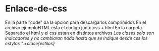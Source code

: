 # Enlace-de-css
En la parte "code" da la opcion para descargarlos comprimidos
En el archivo ejemploHTML esta el codigo junto css + html
En la carpeta Separado el html y el css estan en distintos archivos
*Las clases solo son indicadores y no cambiaran nada hasta que se indique desde css los estylos  ".+clase{estilos}*
